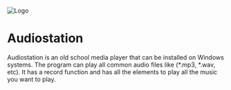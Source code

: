 ![Logo](https://www.audiostation.org/images/logo.png)

# Audiostation
Audiostation is an old school media player that can be installed on Windows systems. The program can play all common audio files like (*.mp3, *.wav, etc). It has a record function and has all the elements to play all the music you want to play.
